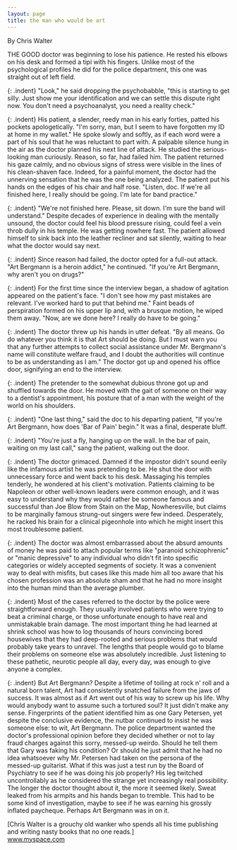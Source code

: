 ```yaml
---
layout: page
title: the man who would be art
---
```

By Chris Walter

THE GOOD doctor was beginning to lose his patience. He rested his elbows on his desk and formed a tipi with his fingers. Unlike most of the psychological profiles he did for the police department, this one was straight out of left field.

{: .indent}
"Look," he said dropping the psychobabble, "this is starting to get silly. Just show me your identification and we can settle this dispute right now. You don't need a psychoanalyst, you need a reality check."

{: .indent}
His patient, a slender, reedy man in his early forties, patted his pockets apologetically. "I'm sorry, man, but I seem to have forgotten my ID at home in my wallet." He spoke slowly and softly, as if each word were a part of his soul that he was reluctant to part with. A palpable silence hung in the air as the doctor planned his next line of attack. He studied the serious-looking man curiously. Reason, so far, had failed him. The patient returned his gaze calmly, and no obvious signs of stress were visible in the lines of his clean-shaven face. Indeed, for a painful moment, the doctor had the unnerving sensation that he was the one being analyzed. The patient put his hands on the edges of his chair and half rose. "Listen, doc. If we're all finished here, I really should be going. I'm late for band practice."

{: .indent}
"We're not finished here. Please, sit down. I'm sure the band will understand." Despite decades of experience in dealing with the mentally unsound, the doctor could feel his blood pressure rising, could feel a vein throb dully in his temple. He was getting nowhere fast. The patient allowed himself to sink back into the leather recliner and sat silently, waiting to hear what the doctor would say next.

{: .indent}
Since reason had failed, the doctor opted for a full-out attack. "Art Bergmann is a heroin addict," he continued. "If you're Art Bergmann, why aren't you on drugs?"

{: .indent}
For the first time since the interview began, a shadow of agitation appeared on the patient's face. "I don't see how my past mistakes are relevant. I've worked hard to put that behind me." Faint beads of perspiration formed on his upper lip and, with a brusque motion, he wiped them away. "Now, are we done here? I really do have to be going."

{: .indent}
The doctor threw up his hands in utter defeat. "By all means. Go do whatever you think it is that Art should be doing. But I must warn you that any further attempts to collect social assistance under Mr. Bergmann's name will constitute welfare fraud, and I doubt the authorities will continue to be as understanding as I am." The doctor got up and opened his office door, signifying an end to the interview.

{: .indent}
The pretender to the somewhat dubious throne got up and shuffled towards the door. He moved with the gait of someone on their way to a dentist's appointment, his posture that of a man with the weight of the world on his shoulders.

{: .indent}
"One last thing," said the doc to his departing patient, "If you're Art Bergmann, how does 'Bar of Pain' begin." It was a final, desperate bluff.

{: .indent}
"You're just a fly, hanging up on the wall. In the bar of pain, waiting on my last call," sang the patient, walking out the door.

{: .indent}
The doctor grimaced. Damned if the impostor didn't sound eerily like the infamous artist he was pretending to be. He shut the door with unnecessary force and went back to his desk. Massaging his temples tenderly, he wondered at his client's motivation. Patients claiming to be Napoleon or other well-known leaders were common enough, and it was easy to understand why they would rather be someone famous and successful than Joe Blow from Stain on the Map, Nowheresville, but claims to be marginally famous strung-out singers were few indeed. Desperately, he racked his brain for a clinical pigeonhole into which he might insert this most troublesome patient.

{: .indent}
The doctor was almost embarrassed about the absurd amounts of money he was paid to attach popular terms like "paranoid schizophrenic" or "manic depressive" to any individual who didn't fit into specific categories or widely accepted segments of society. It was a convenient way to deal with misfits, but cases like this made him all too aware that his chosen profession was an absolute sham and that he had no more insight into the human mind than the average plumber.

{: .indent}
Most of the cases referred to the doctor by the police were straightforward enough. They usually involved patients who were trying to beat a criminal charge, or those unfortunate enough to have real and unmistakable brain damage. The most important thing he had learned at shrink school was how to log thousands of hours convincing bored housewives that they had deep-rooted and serious problems that would probably take years to unravel. The lengths that people would go to blame their problems on someone else was absolutely incredible. Just listening to these pathetic, neurotic people all day, every day, was enough to give anyone a complex.

{: .indent}
But Art Bergmann? Despite a lifetime of toiling at rock n' roll and a natural born talent, Art had consistently snatched failure from the jaws of success. It was almost as if Art went out of his way to screw up his life. Why would anybody want to assume such a tortured soul? It just didn't make any sense. Fingerprints of the patient identified him as one Gary Petersen, yet despite the conclusive evidence, the nutbar continued to insist he was someone else: to wit, Art Bergmann. The police department wanted the doctor's professional opinion before they decided whether or not to lay fraud charges against this sorry, messed-up weirdo. Should he tell them that Gary was faking his condition? Or should he just admit that he had no idea whatsoever why Mr. Petersen had taken on the persona of the messed-up guitarist. What if this was just a test run by the Board of Psychiatry to see if he was doing his job properly? His leg twitched uncontrollably as he considered the strange yet increasingly real possibility. The longer the doctor thought about it, the more it seemed likely. Sweat leaked from his armpits and his hands began to tremble. This had to be some kind of investigation, maybe to see if he was earning his grossly inflated paycheque. Perhaps Art Bergmann was in on it.

[Chris Walter is a grouchy old wanker who spends all his time publishing and writing nasty books that no one reads.]  
<a href="http://profile.myspace.com/index.cfm?fuseaction=user.viewprofile&amp;friendid=165934438" target="_blank">www.myspace.com</a>
